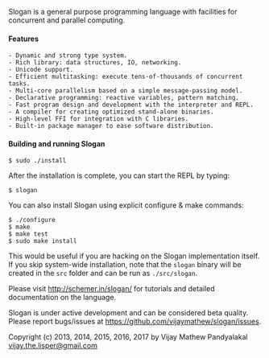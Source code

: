 Slogan is a general purpose programming language with facilities for concurrent and parallel computing.

#### Features

    - Dynamic and strong type system.
    - Rich library: data structures, IO, networking.
    - Unicode support.
    - Efficient multitasking: execute tens-of-thousands of concurrent tasks.
    - Multi-core parallelism based on a simple message-passing model.
    - Declarative programming: reactive variables, pattern matching.
    - Fast program design and development with the interpreter and REPL.
    - A compiler for creating optimized stand-alone binaries.
    - High-level FFI for integration with C libraries.
    - Built-in package manager to ease software distribution.

#### Building and running Slogan

    $ sudo ./install

After the installation is complete, you can start the REPL by typing:

    $ slogan


You can also install Slogan using explicit configure & make commands:
    
    $ ./configure
    $ make
    $ make test
    $ sudo make install

This would be useful if you are hacking on the Slogan implementation itself.
If you skip system-wide installation, note that the `slogan` binary will be created
in the `src` folder and can be run as `./src/slogan`.


Please visit http://schemer.in/slogan/ for tutorials and detailed documentation on the language.

Slogan is under active development and can be considered beta quality.
Please report bugs/issues at https://github.com/vijaymathew/slogan/issues.

Copyright (c) 2013, 2014, 2015, 2016, 2017 by Vijay Mathew Pandyalakal <vijay.the.lisper@gmail.com>